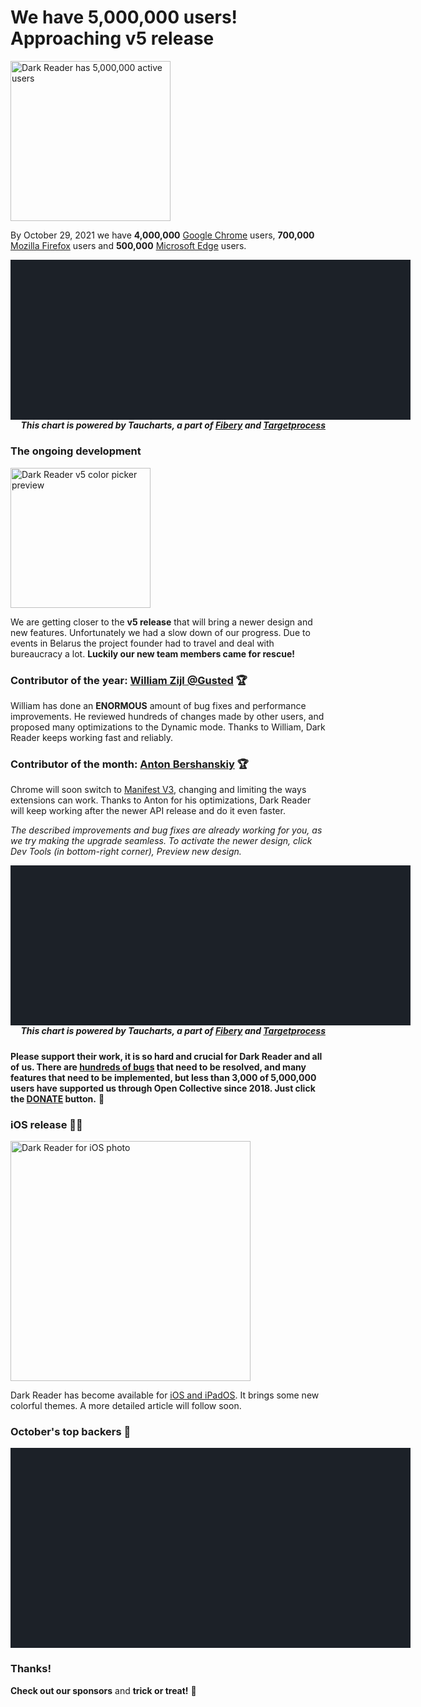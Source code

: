 # We have 5,000,000 users! Approaching v5 release

<img src="/images/darkreader-5m-users.png" alt="Dark Reader has 5,000,000 active users" style="width: 16rem; box-shadow: none;" />

By October 29, 2021 we have
**4,000,000** [Google Chrome](https://chrome.google.com/webstore/detail/dark-reader/eimadpbcbfnmbkopoojfekhnkhdbieeh) users,
**700,000** [Mozilla Firefox](https://addons.mozilla.org/firefox/addon/darkreader/) users
and **500,000** [Microsoft Edge](https://microsoftedge.microsoft.com/addons/detail/ifoakfbpdcdoeenechcleahebpibofpc) users.

<div id="chart-users" class="chart" style="background: #1c2128; width: 40rem; height: 16rem; max-width: calc(100vw - 2rem);"></div>
<h5 style="text-align: right; margin-top: 0;">This chart is powered by Taucharts, a part of <a href="https://fibery.io/" target="_blank" rel="noopener">Fibery</a> and <a href="https://targetprocess.com/" target="_blank" rel="noopener">Targetprocess</a></h5>

### The ongoing development

<img src="/images/v5-colors-preview.png" alt="Dark Reader v5 color picker preview" style="width: 14rem;" />

We are getting closer to the **v5 release** that will bring a newer design and new features.
Unfortunately we had a slow down of our progress.
Due to events in Belarus the project founder had to travel and deal with bureaucracy a lot.
**Luckily our new team members came for rescue!**

### Contributor of the year: [William Zijl @Gusted](https://github.com/Gusted) 🏆

William has done an **ENORMOUS** amount of bug fixes and performance improvements.
He reviewed hundreds of changes made by other users,
and proposed many optimizations to the Dynamic mode.
Thanks to William, Dark Reader keeps working fast and reliably.

### Contributor of the month: [Anton Bershanskiy](https://github.com/bershanskiy) 🏆

Chrome will soon switch to [Manifest V3](https://developer.chrome.com/docs/extensions/mv3/intro/),
changing and limiting the ways extensions can work.
Thanks to Anton for his optimizations, Dark Reader will keep working after the newer API release and do it even faster.

*The described improvements and bug fixes are already working for you,
as we try making the upgrade seamless.
To activate the newer design, click Dev Tools (in bottom-right corner),
Preview new design.*

<div id="chart-backers" class="chart" style="background: #1c2128; width: 40rem; height: 16rem; max-width: calc(100vw - 2rem);"></div>
<h5 style="text-align: right; margin-top: 0;">This chart is powered by Taucharts, a part of <a href="https://fibery.io/" target="_blank" rel="noopener">Fibery</a> and <a href="https://targetprocess.com/" target="_blank" rel="noopener">Targetprocess</a></h5>

**Please support their work, it is so hard and crucial for Dark Reader and all of us.
There are [hundreds of bugs](https://github.com/darkreader/darkreader/issues)
that need to be resolved,
and many features that need to be implemented,
but less than 3,000 of 5,000,000 users have supported us through Open Collective since 2018.
Just click the [DONATE](https://opencollective.com/darkreader/donate) button.**
🙏

### iOS release 📱🍎

<img src="/images/ios-photo.jpg" alt="Dark Reader for iOS photo" style="width: 24rem;" />

Dark Reader has become available for
[iOS and iPadOS](https://apps.apple.com/us/app/dark-reader-for-safari/id1438243180#?platform=iphone).
It brings some new colorful themes.
A more detailed article will follow soon.

### October's top backers 🍁

<div id="chart-donations" class="chart" style="background: #1c2128; width: 40rem; height: 20rem; max-width: calc(100vw - 2rem);"></div>

### Thanks!

**Check out our sponsors**
and <strong><span class="text-highlight">trick or treat!</span></strong>
🎃

<!--
Copyright 2017 Targetprocess, Inc.

Licensed under the Apache License, Version 2.0 (the "License");
you may not use this file except in compliance with the License.
You may obtain a copy of the License at

    https://www.apache.org/licenses/LICENSE-2.0

Unless required by applicable law or agreed to in writing, software
distributed under the License is distributed on an "AS IS" BASIS,
WITHOUT WARRANTIES OR CONDITIONS OF ANY KIND, either express or implied.
See the License for the specific language governing permissions and
limitations under the License.

Copyright 2010-2017 Mike Bostock
All rights reserved.

Redistribution and use in source and binary forms, with or without modification,
are permitted provided that the following conditions are met:

* Redistributions of source code must retain the above copyright notice, this
  list of conditions and the following disclaimer.

* Redistributions in binary form must reproduce the above copyright notice,
  this list of conditions and the following disclaimer in the documentation
  and/or other materials provided with the distribution.

* Neither the name of the author nor the names of contributors may be used to
  endorse or promote products derived from this software without specific prior
  written permission.

THIS SOFTWARE IS PROVIDED BY THE COPYRIGHT HOLDERS AND CONTRIBUTORS "AS IS" AND
ANY EXPRESS OR IMPLIED WARRANTIES, INCLUDING, BUT NOT LIMITED TO, THE IMPLIED
WARRANTIES OF MERCHANTABILITY AND FITNESS FOR A PARTICULAR PURPOSE ARE
DISCLAIMED. IN NO EVENT SHALL THE COPYRIGHT OWNER OR CONTRIBUTORS BE LIABLE FOR
ANY DIRECT, INDIRECT, INCIDENTAL, SPECIAL, EXEMPLARY, OR CONSEQUENTIAL DAMAGES
(INCLUDING, BUT NOT LIMITED TO, PROCUREMENT OF SUBSTITUTE GOODS OR SERVICES;
LOSS OF USE, DATA, OR PROFITS; OR BUSINESS INTERRUPTION) HOWEVER CAUSED AND ON
ANY THEORY OF LIABILITY, WHETHER IN CONTRACT, STRICT LIABILITY, OR TORT
(INCLUDING NEGLIGENCE OR OTHERWISE) ARISING IN ANY WAY OUT OF THE USE OF THIS
SOFTWARE, EVEN IF ADVISED OF THE POSSIBILITY OF SUCH DAMAGE.
-->
<script src="https://cdn.jsdelivr.net/npm/d3@5.7.0/dist/d3.min.js" defer></script>
<script src="https://cdn.jsdelivr.net/npm/taucharts@2.6.1/dist/taucharts.min.js" defer></script>
<link rel="stylesheet" href="https://cdn.jsdelivr.net/npm/taucharts@2.6.1/dist/taucharts.dark.min.css" />
<script>
window.addEventListener('DOMContentLoaded', function() {
// Users
Taucharts.api.tickFormat.add('m-y', function (x) {
  return x.toLocaleDateString('en-US', {
    month: 'short',
    year: 'numeric'
  });
});
(new Taucharts.Chart({
  type: 'stacked-area',
  x: 'Date',
  y: 'Users',
  color: 'Browser',
  label: 'Browser',
  data: getUsersData(),
  guide: {
    x: {
      tickFormat: 'm-y',
      timeInterval: 'month'
    },
    showGridLines: 'y',
    color: {
      brewer: [
        '#2f7485',
        '#e96c4c',
        '#d9d5ca'
      ]
    }
  },
  settings: {
    utcTime: true,
    fitModel: 'entire-view'
  },
  plugins: [
    Taucharts.api.plugins.get('crosshair')(),
    Taucharts.api.plugins.get('diff-tooltip')(),
    Taucharts.api.plugins.get('annotations')({
      items: [{
        dim: 'Date',
        val: new Date('2020-01-01'),
        text: '2020',
        color: 'white',
        position: 'front',
      }, {
        dim: 'Date',
        val: new Date('2021-01-01'),
        text: '2021',
        color: 'white',
        position: 'front',
      }]
    }),
    {
      onRender: function (chart) {
        // Fix labels colors
        Array.prototype.slice.call(chart.getSVG().querySelectorAll('text.i-role-label'))
          .forEach(function (el) {
            if (el.textContent === 'Chrome') {
              el.setAttribute('data-label', 'Chrome');
            }
            if (el.textContent === 'Firefox') {
              el.setAttribute('data-label', 'Firefox');
            }
            if (el.textContent === 'Edge') {
              el.setAttribute('data-label', 'Edge');
            }
          });
      }
    }
  ],
})).renderTo('#chart-users');
function getUsersData() {
  var csv = getUsersCSV();
  var SEPARATOR = ',';
  var lines = csv.map(function (ln) { return ln.trim(); }).filter(function (ln) { return ln; });
  var headers = lines[0].split(SEPARATOR);
  var data = lines.slice(1).map(function (ln) {
    var values = ln.split(SEPARATOR)
      .map(function (raw) {
        var value = null;
        value = Number(raw);
        if (isNaN(value)) {
          value = new Date(raw);
          if (isNaN(value)) {
            value = raw;
          }
        }
        return value;
      });
    return headers.reduce(function (obj, prop, i) {
      obj[prop] = values[i];
      return obj;
    }, {});
  });
  return data;
}
function getUsersCSV() {
  return [
    'Date,Users,Browser',
    '2019-11-01,1999415,Chrome',
    '2019-12-01,2097927,Chrome',
    '2020-01-01,1858875,Chrome',
    '2020-02-01,2232143,Chrome',
    '2020-03-01,2409765,Chrome',
    '2020-04-01,2395111,Chrome',
    '2020-05-01,2473292,Chrome',
    '2020-06-01,2568920,Chrome',
    '2020-07-01,2598471,Chrome',
    '2020-08-01,2605054,Chrome',
    '2020-09-01,2785324,Chrome',
    '2020-10-01,2948480,Chrome',
    '2020-11-01,3108242,Chrome',
    '2020-12-01,3217237,Chrome',
    '2021-01-01,2996698,Chrome',
    '2021-02-01,3417808,Chrome',
    '2021-03-01,3540070,Chrome',
    '2021-04-01,3580602,Chrome',
    '2021-05-01,3679765,Chrome',
    '2021-06-01,3714503,Chrome',
    '2021-07-01,3634423,Chrome',
    '2021-08-01,3561296,Chrome',
    '2021-09-01,3795393,Chrome',
    '2021-10-01,3980087,Chrome',
    '2021-11-01,4057436,Chrome',
    '2019-11-01,300000,Firefox',
    '2019-12-01,310000,Firefox',
    '2020-01-01,320000,Firefox',
    '2020-02-01,340000,Firefox',
    '2020-03-01,350000,Firefox',
    '2020-04-01,360000,Firefox',
    '2020-05-01,370000,Firefox',
    '2020-06-01,380000,Firefox',
    '2020-07-01,390000,Firefox',
    '2020-08-01,400000,Firefox',
    '2020-09-01,420000,Firefox',
    '2020-10-01,430000,Firefox',
    '2020-11-01,441002,Firefox',
    '2020-12-01,537224,Firefox',
    '2021-01-01,470224,Firefox',
    '2021-02-01,611548,Firefox',
    '2021-03-01,638808,Firefox',
    '2021-04-01,641889,Firefox',
    '2021-05-01,557601,Firefox',
    '2021-06-01,638123,Firefox',
    '2021-07-01,645884,Firefox',
    '2021-08-01,606885,Firefox',
    '2021-09-01,701093,Firefox',
    '2021-10-01,689998,Firefox',
    '2021-11-01,739935,Firefox',
    '2020-04-01,0,Edge',
    '2020-05-01,25000,Edge',
    '2020-06-01,50000,Edge',
    '2020-07-01,75000,Edge',
    '2020-08-01,100000,Edge',
    '2020-09-01,130000,Edge',
    '2020-10-01,160000,Edge',
    '2020-11-01,200000,Edge',
    '2020-12-01,230000,Edge',
    '2021-01-01,260000,Edge',
    '2021-02-01,300000,Edge',
    '2021-03-01,330000,Edge',
    '2021-04-01,360000,Edge',
    '2021-05-01,399584,Edge',
    '2021-06-01,460745,Edge',
    '2021-07-01,471301,Edge',
    '2021-08-01,464158,Edge',
    '2021-09-01,478072,Edge',
    '2021-10-01,499714,Edge',
    '2021-11-01,541931,Edge',
  ];
}
// Backers
Taucharts.api.tickFormat.add('usd', function (x) { return '$' + x; });
(new Taucharts.Chart({
  type: 'bar',
  x: 'Month',
  y: 'Amount (USD)',
  label: 'Amount (USD)',
  data: getBackersData(),
  guide: {
    showGridLines: 'y',
    color: {
      brewer: [
        '#2f7485',
        '#e96c4c'
      ]
    },
    x: {
      label: {
        text: '2021'
      }
    },
    label: {
      tickFormat: 'usd'
    }
  },
  plugins: [
    Taucharts.api.plugins.get('crosshair')(),
    Taucharts.api.plugins.get('tooltip')(),
    Taucharts.api.plugins.get('annotations')({
      items: [{
        dim: 'Amount (USD)',
        val: 3000,
        text: 'Expected monthly budget',
        color: '#e96c4c',
        position: 'front'
      }]
    })
  ],
  settings: {
    fitModel: 'entire-view',
  }
})).renderTo('#chart-backers');
function getBackersData() {
  return [
    {
        "Month": "Jan",
        "Amount (USD)": 1365,
    },
    {
        "Month": "Feb",
        "Amount (USD)": 1403,
    },
    {
        "Month": "Mar",
        "Amount (USD)": 1410,
    },
    {
        "Month": "Apr",
        "Amount (USD)": 2025,
    },
    {
        "Month": "May",
        "Amount (USD)": 1531,
    },
    {
        "Month": "Jun",
        "Amount (USD)": 1313,
    },
    {
        "Month": "Jul",
        "Amount (USD)": 1574,
    },
    {
        "Month": "Aug",
        "Amount (USD)": 1770,
    },
    {
        "Month": "Sep",
        "Amount (USD)": 1248,
    },
    {
        "Month": "Oct",
        "Amount (USD)": 1436,
    }
  ];
}
// Donations
var data = getData().map(d => { return {value: d[0], name: d[1], ref: d[2], pic: d[3]}; });
var container = d3.select('#chart-donations');
var rect = container.node().getBoundingClientRect();
var width = rect.width;
var height = rect.height;
var color = d3.scaleLinear()
  // .range(['#2f7485', '#e96c4c'])
  .range(['#2f7485', '#6ea13b'])
  .domain(d3.extent(data.map(d => d.value)));
var treemap = d3.treemap()
  .size([width, height])
  .tile(d3.treemapSquarify.ratio(1))
  .paddingInner(2);
var root = d3.hierarchy({children: data.map(function (d) { return d; })}).sum(function (d) { return d.value; })
var nodes = root.descendants();
treemap(root);
var hasPic = n => n.value >= 10 && n.data.pic;
var cells = container
  .selectAll('.cell')
  .data(nodes.filter(function (n) { return n.depth > 0; }))
  .enter()
  .append('a')
  .attr('class', 'cell')
  .attr('href', n => n.data.ref)
  .attr('title', n => n.data.name)
  .attr('target', '_blank')
  .attr('rel', 'noreferrer noopener')
  .classed('cell_small', function (n) { return n.value < 20; })
  .classed('cell_very-small', function (n) { return n.value < 5; })
  .classed('cell_has-pic', function (n) { return hasPic(n); })
  .style('left', function (n) { return n.x0 + 'px'; })
  .style('top', function (n) { return n.y0 + 'px'; })
  .style('width', function (n) { return (n.x1 - n.x0) + 'px'; })
  .style('height', function (n) { return (n.y1 - n.y0) + 'px'; });
cells
  .append('span')
  .attr('class', 'cell__bg')
  .style('background-color', function (n, i) { return hasPic(n) ? null : color(n.value); })
  .style('background-image', function (n) { return hasPic(n) ? ('url(' + n.data.pic + ')') : null; });
cells
  .append('span')
  .attr('class', 'cell__text')
  .append('span')
  .attr('class', 'cell__text__wrap')
  .text(function (n) { return '$' + n.value + (n.value >= 20 ? (': ' + n.data.name || 'Anon') : ''); });
function getData(){
  return [[125,"Team Zero","https://opencollective.com/guest-c7364549",null],[100,"Sentry","https://sentry.io/welcome/","https://opencollective-production.s3.us-west-1.amazonaws.com/ee219ec0-1c68-11ec-92ca-8735bb24a73f.png"],[100,"Craig Nagy","https://twitter.com/nagy_craig","https://opencollective-production.s3.us-west-1.amazonaws.com/e8dca900-13d1-11eb-890d-8b6ca941bae3.png"],[100,"Icons8: free icons, photos, illustrations, and music","https://icons8.com","https://opencollective-production.s3.us-west-1.amazonaws.com/c7fe4d70-f085-11ea-9321-73950861b08b.png"],[100,"VPNwelt","https://vpnwelt.com/","https://logo.clearbit.com/vpnwelt.com"],[100,"Toucan","https://jointoucan.com/","https://logo.clearbit.com/jointoucan.com"],[30,"Matthew Bishop","https://twitter.com/bish_mat",null],[25,"Philip Soltero","https://opencollective.com/guest-a3b3f006",null],[25,"Dennis Castelano","https://opencollective.com/guest-90ecafc1",null],[25,"Doug Hiland","https://opencollective.com/guest-0d559fdf",null],[25,"Desert Catmom","https://opencollective.com/guest-ff5f2a72",null],[25,"Guest","https://opencollective.com/guest-0038dbcd",null],[25,"Douglas Tyger","https://opencollective.com/guest-05e589c7",null],[25,"Eric Work","https://opencollective.com/guest-ad7e36d5",null],[25,"Sergei Shir","https://opencollective.com/guest-0c02778b",null],[21,"Richard Dawes","https://opencollective.com/richard-dawes",null],[20,"Parth Patel","https://opencollective.com/guest-a89a5ea6",null],[20,"Jay McGavren","https://opencollective.com/guest-38b8edb9",null],[20,"Guest","https://opencollective.com/guest-e61b9272",null],[20,"Marius Reus","https://opencollective.com/guest-705ac654",null],[20,"Charity Grippin","https://opencollective.com/guest-520e7611",null],[20,"Antonio EN","https://opencollective.com/guest-431eee23",null],[20,"Anton Dziatkovskii","https://opencollective.com/guest-ef23c691",null],[20,"Wayne Norman","https://opencollective.com/wayne-norman",null],[20,"Pete Neill","https://opencollective.com/pete-neill",null],[10,"Jean-Francois Beaulieu","https://opencollective.com/guest-623a13fc",null],[10,"Guest","https://opencollective.com/guest-355a5327",null],[10,"Guest","https://opencollective.com/guest-33641bdf",null],[10,"Guest","https://opencollective.com/guest-8283ebb0",null],[10,"ediziks","https://opencollective.com/guest-ee76e023",null],[10,"RENE","https://opencollective.com/guest-66525265",null],[10,"Donald Murphy Zeigler","https://opencollective.com/guest-de794d1b",null],[10,"Guest","https://opencollective.com/guest-49cb7b77",null],[10,"Luis Ripoll Morales","https://opencollective.com/guest-3a0c785d",null],[10,"Philipp Reitbauer","https://opencollective.com/guest-507dd6c0",null],[10,"scoots mcgoo","https://www.sorryantivaxxer.com","https://opencollective-production.s3.us-west-1.amazonaws.com/c044ad50-2df0-11ec-ac65-5dab93128729.jpg"],[10,"Alexandre CLEMENT","https://opencollective.com/guest-bf5a0583",null],[10,"Michael Broos","https://opencollective.com/guest-f4f9834a",null],[10,"Tom Readings","https://opencollective.com/tom-readings","https://www.gravatar.com/avatar/3893423fdf624b685528cd6a0f155d23?default=404"],[10,"X","https://opencollective.com/guest-d07cba77",null],[10,"Guest","https://opencollective.com/guest-664137f2",null],[10,"Zalak Bhadani","https://opencollective.com/guest-3c45c5b0",null],[10,"Guest","https://opencollective.com/guest-03570091",null],[10,"Trevor","https://opencollective.com/guest-abe129bb",null],[10,"Jacopo Tediosi","https://opencollective.com/guest-6a00c31f",null],[10,"attfri","https://opencollective.com/guest-01947aaf",null],[10,"Chandrajeet Maurya","https://opencollective.com/guest-16be8b89",null],[10,"Guest","https://opencollective.com/guest-ca55061a",null],[10,"Guest","https://opencollective.com/guest-a1343c1e",null],[10,"84EM","https://www.84em.com/","https://logo.clearbit.com/84em.com"],[10,"Ryan Hilliker","https://opencollective.com/ryan-hilliker",null],[10,"Teddy","https://opencollective.com/guest-b29e44fd",null],[10,"Ten Bitcomb","https://opencollective.com/guest-4d78a095",null],[10,"Jalil Kawas","https://opencollective.com/jalil-kawas",null],[10,"Eric Shields","https://opencollective.com/eric-shields","https://www.gravatar.com/avatar/d355ae45980dee8840b45081ec6bffaa?default=404"],[10,"Incognito","https://opencollective.com/incognito-34b84635",null],[5,"Boris Petkov","https://opencollective.com/guest-51c1a3b3",null],[5,"Jóannes Didriksen","https://opencollective.com/guest-c2206f78",null],[5,"Wagner Bueno Cateb","https://opencollective.com/wagner-bueno-cateb",null],[5,"Guest","https://opencollective.com/guest-ba7a4fa5",null],[5,"Gareth Perks","https://opencollective.com/gareth-perks","https://opencollective-production.s3.us-west-1.amazonaws.com/1fcc6510-1e3d-11ec-baf7-5502758f1030.png"],[5,"Antonin Vojtesek","https://opencollective.com/guest-c885cb7d",null],[5,"Nicole Bock","https://opencollective.com/guest-c6717acf",null],[5,"Guest","https://opencollective.com/guest-28450a0a",null],[5,"Incognito","https://opencollective.com/user-c941335c",null],[5,"Jing LU","https://opencollective.com/jing-lu",null],[5,"Guest","https://opencollective.com/guest-81fbd6cf",null],[5,"Jan Blom","https://opencollective.com/guest-a3dbd820",null],[5,"Abdullah Alfaisal","https://opencollective.com/guest-d95b09d4",null],[5,"Björn Lemke","https://opencollective.com/guest-6f1639a2",null],[5,"Love 💗 is Love","https://twitter.com/vi",null],[5,"Bart Khodabakhshi","https://opencollective.com/guest-ec051173",null],[5,"Real Targeted Traffic","https://www.seo25.com/","https://logo.clearbit.com/seo25.com"],[5,"Dan Ofek","https://opencollective.com/guest-8bdc7c51",null],[5,"WeonHeui Lee","https://opencollective.com/guest-94e08894",null],[5,"L. Wiz","https://opencollective.com/guest-38bb8866",null],[5,"Adam","https://opencollective.com/guest-7f8a23bf",null],[5,"Guest","https://opencollective.com/guest-d5bf3c41",null],[5,"Guest","https://opencollective.com/guest-77b19a2e",null],[5,"Idris Setiawan","https://opencollective.com/guest-d5c67b32",null],[5,"Leo Tietz","https://opencollective.com/guest-5a7499f8",null],[5,"David Pierce","https://opencollective.com/david-pierce1",null],[5,"Reilef Factor Reviews","https://academicsearch.org/wp-content/uploads/formidable/30/Relief-Factor-Reviews.pdf","https://logo.clearbit.com/academicsearch.org"],[5,"Guest","https://opencollective.com/guest-fb0f8659",null],[5,"Paul Berkey","https://opencollective.com/guest-a4cd30ff",null],[5,"Francois Gervais","https://opencollective.com/francois-gervais",null],[5,"Ilya Vassyutovich","https://opencollective.com/ilya-vassyutovich","https://www.gravatar.com/avatar/fddbf79ee41d78e7b186ae935ab3890e?default=404"],[5,"Aria Taylor","https://opencollective.com/guest-1d5b4d55",null],[5,"edie","https://opencollective.com/guest-3fd7a892",null],[5,"Mobilemall Bangladesh","https://mobilemall.com.bd","https://opencollective-production.s3.us-west-1.amazonaws.com/cd547170-2372-11ec-b1c1-e17b791f033d.png"],[5,"Laur McMena.mini","https://opencollective.com/guest-c4a3966e",null],[5,"Felix Hungenberg","https://twitter.com/shiftgeist","https://www.gravatar.com/avatar/1f3530d616391717a539fa9184c549d3?default=404"],[5,"Tomas Sandven","https://opencollective.com/tomas-sandven","https://www.gravatar.com/avatar/ef34975f11921fbeee2baed11b32f889?default=404"],[5,"Guest","https://opencollective.com/guest-655809d5",null],[5,"Jeremiah L","https://opencollective.com/guest-ede70b0a",null],[5,"Panos Tsapralis","https://opencollective.com/panos-tsapralis",null],[5,"WebCatalog Labs","https://webcatalog.io","https://opencollective-production.s3.us-west-1.amazonaws.com/8dfc6600-b882-11eb-b3a4-b97529e4b911.png"],[5,"Guest","https://opencollective.com/guest-bab487e2",null],[5,"tankfox","https://opencollective.com/tankfox",null],[5,"M K Gharzai","https://opencollective.com/m-k-gharzai","https://www.gravatar.com/avatar/dea9dc0cdd944b4ed37ca53cc81f9704?default=404"],[5,"Toshino Motohashi","https://opencollective.com/toshino-motohashi",null],[5,"Michael Richters","https://opencollective.com/michael-richters","https://www.gravatar.com/avatar/b209adee06e4363cf27921d17c14ab24?default=404"],[5,"Chris Downs","https://opencollective.com/chris-downs1","https://www.gravatar.com/avatar/35bfb0fea162c036c0d28a9be934c163?default=404"],[5,"F S Fisher","https://opencollective.com/guest-6f29d9f2",null],[5,"Adam","https://opencollective.com/adam22",null],[5,"Guest","https://opencollective.com/guest-550f7f89",null],[5,"RedBaron","https://opencollective.com/guest-014a451c",null],[5,"Thomas Svensen","https://opencollective.com/thomas-svensen","https://www.gravatar.com/avatar/97eeca805b28c23c92cc0be65677dd87?default=404"],[5,"John Draper","https://opencollective.com/john-draper","https://www.gravatar.com/avatar/a9a097a4e0498a73eee42de6e17612fa?default=404"],[5,"Mapoman","https://opencollective.com/mapoman",null],[5,"Aidan Gauland","https://www.aidalgolland.net","https://opencollective-production.s3-us-west-1.amazonaws.com/3cde0410-921d-11e8-96e9-59d58b04b9ce.jpg"],[5,"Shailpik Biswas","https://opencollective.com/guest-f9d1af88",null],[5,"Chaz Sewell","https://opencollective.com/chaz-sewell","https://www.gravatar.com/avatar/f12210e9f7ad9ab7044ce87c2ad6db1f?default=404"],[5,"Benjamin Coppel","https://opencollective.com/benjamin-coppel",null],[5,"incognito","https://opencollective.com/incognito-c6128ff8",null],[5,"Saleh Abdel Motaal","https://opencollective.com/guest-459495be",null],[5,"incognito","https://opencollective.com/incognito-abeb6570",null],[5,"Scott Snyder","https://opencollective.com/scott-snyder",null],[5,"Peter Sham","https://opencollective.com/peter-sham","https://www.gravatar.com/avatar/e0616a9c5007b770b32e7e3b1cf52a6f?default=404"],[5,"Incognito","https://opencollective.com/incognito-9e6b7cea",null],[5,"Catherine Berry","https://opencollective.com/catherine-berry",null],[5,"Richard Dean","https://twitter.com/_richdean","https://www.gravatar.com/avatar/ffc42632c13a4725da2f154d887bc9f6?default=404"],[5,"Mabin","https://mabin.info","https://www.gravatar.com/avatar/97825f4c8d121ff67905d328c45d0cdf?default=404"],[5,"HowToHostingGuide","https://howtohosting.guide","https://logo.clearbit.com/howtohosting.guide"],[5,"Dmitrii","https://opencollective.com/dmitrii7","https://opencollective-production.s3.us-west-1.amazonaws.com/1ec06510-6fae-11eb-869b-5f9cc7c85920.jpg"],[5,"Andreas Fink","https://opencollective.com/andreas-fink","https://opencollective-production.s3.us-west-1.amazonaws.com/9f766d60-517a-11ea-bf38-3d0741eb3d4f.jpeg"],[5,"incognito","https://opencollective.com/incognito-b61f41b0",null],[5,"incognito","https://opencollective.com/incognito-7eda4435",null],[5,"Mark Lam","https://opencollective.com/mark-lam1","https://www.gravatar.com/avatar/138e44f2127bb19c255e76bedaf3fb30?default=404"],[5,"Ryan Coonan","https://opencollective.com/ryan-coonan",null],[5,"Andrew Chernyshov","https://opencollective.com/andrew-chernyshov",null],[5,"Andrew Keeton","https://opencollective.com/andrew-keeton","https://www.gravatar.com/avatar/b2199cac7c940b3b0d3bfede5ec41939?default=404"],[5,"Ramon Clematide","https://opencollective.com/ramon-clematide",null],[4,"Karlheinz Illmer","https://opencollective.com/guest-10d6263a",null],[4,"Tomáš Hudziec","https://opencollective.com/tomas-hudziec",null],[3,"Guest","https://opencollective.com/guest-341791cf",null],[3,"mia kowalczyk","https://opencollective.com/guest-57619aa2",null],[3,"Targeted Social Traffic","https://www.targetedwebtraffic.com/buy/buy-social-media-traffic-and-increase-social-traffic-to-your-site/","https://logo.clearbit.com/targetedwebtraffic.com"],[3,"Ryan Newton","https://opencollective.com/ryan-newton","https://www.gravatar.com/avatar/638acc3e55c2bb09aa0dcca5b5c8acb6?default=404"],[3,"anonymous","https://opencollective.com/anonymous419",null],[2.88,"incognito","https://opencollective.com/incognito-77791756",null],[2.5,"Holly Pence","https://opencollective.com/holly-pence",null],[2.37,"Darruk","https://opencollective.com/darruk",null],[2,"Andaguvi","https://opencollective.com/andres-david-guarin-villada","https://opencollective-production.s3.us-west-1.amazonaws.com/dad44bf0-033c-11ec-b083-59be8361b831.png"],[2,"Donald Bland","https://opencollective.com/donald-bland",null],[2,"dannyzilberg","https://opencollective.com/guest-f98522f2",null],[2,"Lars","https://github.com/larssieboy18",null],[2,"Micah","https://opencollective.com/guest-cb8e52da",null],[2,"Guest","https://opencollective.com/guest-d969b063",null],[2,"Chris Coetzee","https://opencollective.com/chris-coetzee",null],[2,"Incognito","https://opencollective.com/incognito-cc271ac4",null],[2,"Adriana L Capobianco","https://opencollective.com/guest-14aced2c",null],[2,"James Busby","https://opencollective.com/guest-4b80bea6",null],[2,"Matthew Frost","https://www.matthewfrost.com/","https://opencollective-production.s3-us-west-1.amazonaws.com/a4bba640-08ee-11e8-bf53-a1279e15c167.png"],[2,"Philipp Schmucker","https://opencollective.com/guest-eb9ad446",null],[2,"Welp Whatever","https://opencollective.com/guest-774c05eb",null],[2,"Rudy","https://opencollective.com/rudy",null],[2,"Arturas","https://opencollective.com/guest-8a6304a1",null],[2,"Rick","https://opencollective.com/guest-704219ac",null],[2,"Hugh Enxing","https://opencollective.com/guest-ad6f6f5c",null],[2,"Denise Green","https://opencollective.com/denise-green",null],[2,"Guest","https://opencollective.com/guest-fe9a3366",null],[2,"Ross Mohan","https://opencollective.com/guest-911570d5",null],[2,"Carey Willis","https://opencollective.com/guest-89f153d1",null],[2,"Matt Welke","https://mattwelke.com",null],[2,"Struzzzle","https://opencollective.com/struzzzle","https://opencollective-production.s3.us-west-1.amazonaws.com/65adf060-e947-11eb-8859-93f88d15cd99.JPG"],[2,"Joe Hootman","https://twitter.com/hoottech","https://www.gravatar.com/avatar/dfd61d3076fd4743dca36d193adab948?default=404"],[2,"Jefferson Nogueira de Oliveira","https://opencollective.com/jefferson-nogueira-de-oliveira",null],[2,"anonymous","https://opencollective.com/anonymous552",null],[2,"Pavlos Vinieratos","https://pvin.is","https://www.gravatar.com/avatar/5df2b834642c29e1c3be64e6508774f9?default=404"],[2,"Ken Ivey","https://opencollective.com/guest-c60b0b16",null],[2,"Richie Heijmans","https://github.com/richieheijmans","https://opencollective-production.s3.us-west-1.amazonaws.com/d5098140-08dc-11ec-b07a-0768d305f097.PNG"],[2,"MTR, Inc.","http://resch.com","https://logo.clearbit.com/resch.com"],[2,"Guest","https://opencollective.com/guest-dca6ab5f",null],[2,"Eduardo Sanchez","https://opencollective.com/eduardo-sanchez",null],[2,"Incognito","https://opencollective.com/incognito-4ab13fdd",null],[2,"Jack Lloyd Pritchard","https://opencollective.com/jack-lloyd-pritchard","https://www.gravatar.com/avatar/de6b3d2b42d8b99f631390a498ade312?default=404"],[2,"Jacob Lowe","https://jcbl.ws","https://www.gravatar.com/avatar/c6c7297867c0636cc486841f43143769?default=404"],[2,"Ivan Lopatin","https://opencollective.com/johnspade",null],[2,"Matthew Richard","https://opencollective.com/matthew-richard",null],[2,"Lon Bench","https://twitter.com/Londemonium",null],[2,"incognito","https://opencollective.com/incognito-ced34013",null],[2,"Nick Piepmeier","https://pieps.org","https://www.gravatar.com/avatar/3a2385f5fe6a435812b397aece87c832?default=404"],[2,"Sergey Grinev","https://opencollective.com/sergey-grinev","https://www.gravatar.com/avatar/34dda9d13339fca033543b93252c636f?default=404"],[2,"Camila Caminada","https://opencollective.com/camila-caminada",null],[2,"Guðjón Ólafur Eiríksson","https://opencollective.com/gudjon-olafur-eiriksson",null],[2,"landonth","https://opencollective.com/guest-00a95866",null],[2,"賢進ジェンナ","https://opencollective.com/jenna",null],[2,"Dexter Ang","https://opencollective.com/dexter-ang",null],[2,"Alexandra Deas","https://opencollective.com/alexandra-deas",null],[2,"Miguel Aguayo","https://opencollective.com/miguel-aguayo","https://opencollective-production.s3.us-west-1.amazonaws.com/a579d470-7f44-11ea-b88c-8fcdbae2baea.jpg"],[2,"David Daniel","https://opencollective.com/david-daniel",null],[2,"Vladimir","https://opencollective.com/vladimir13",null],[2,"Matija Mazi","https://opencollective.com/matija-mazi","https://www.gravatar.com/avatar/67f64e2f93176cc0b469607a2b0d2450?default=404"],[2,"James Bryan Douglas","https://opencollective.com/james-bryan-douglas",null],[2,"Raphaël JOLY","https://opencollective.com/raphael-joly","https://opencollective-production.s3.us-west-1.amazonaws.com/369d1bf0-f3a9-11ea-9277-0360f73fc9b2.jpg"],[2,"Vinh Tran","https://opencollective.com/vinh-tran1","https://www.gravatar.com/avatar/538def35b64c2098da893a22756df6da?default=404"],[2,"Clint Mark Gono","https://opencollective.com/clint-mark-gono",null],[2,"David Proulx","https://opencollective.com/david-proulx","https://opencollective-production.s3.us-west-1.amazonaws.com/9a1f7900-7394-11eb-8fdc-a9265e693aff.png"],[2,"anonymous","https://opencollective.com/anonymous452",null],[2,"Guest","https://opencollective.com/guest-a44ae408",null],[2,"Shane Lancaster","https://opencollective.com/shane-lancaster","https://www.gravatar.com/avatar/224f0f1fbb47ac0b34e8e3dcf4229dd1?default=404"],[2,"Bee Low","https://opencollective.com/bee-low",null],[2,"Michael Hays","https://opencollective.com/michaelhays","https://www.gravatar.com/avatar/ad59a2f72ad366d0638f06f8c34b2ae9?default=404"],[2,"Jane Doe","https://opencollective.com/jane-doe",null],[2,"FAb","https://opencollective.com/fab1",null],[2,"Chase Martin","https://opencollective.com/chase-martin",null],[2,"Stephen Crumpler","https://opencollective.com/stephen-crumpler",null],[2,"Michael Polidori","https://opencollective.com/michael-polidori","https://www.gravatar.com/avatar/36ca9078a08fb1bbac4310e2f70fe723?default=404"],[2,"Matteo Scotuzzi","https://matteoscotuzzi.com",null],[2,"Kyle Flanagan","https://opencollective.com/kyle-flanagan","https://www.gravatar.com/avatar/8a4ff340d5d1c5f92c1e31fe2f9733fd?default=404"],[2,"mister-gnommer","https://opencollective.com/mister-gnommer",null],[2,"anonymous","https://opencollective.com/anonymous512",null],[2,"Juarez Weiss","https://twitter.com/juarezweiss",null],[2,"anonymous","https://opencollective.com/anonymous1160",null],[2,"Buck DeFore","https://opencollective.com/buck-defore","https://www.gravatar.com/avatar/2ebd24936ac2abb1e603b6e51c20889a?default=404"],[2,"Jim","https://protonus.ws",null],[2,"Aaron Ruiz","https://opencollective.com/aaron-ruiz",null],[2,"Duncan Lock","https://duncanlock.net/","https://www.gravatar.com/avatar/ca1ac9c04fbcaae624e80e6aa6c7ec52?default=404"],[2,"Marv Holding LTD","https://opencollective.com/marv-holding-ltd",null],[2,"Kevin Paterson","https://opencollective.com/kevin-paterson","https://www.gravatar.com/avatar/38f4c37ca917cff588e79c969c5ed90c?default=404"],[2,"Neil Leisenheimer","https://opencollective.com/neil-leisenheimer",null],[2,"Nader Awad","https://opencollective.com/nader-awad",null],[2,"Hampton Ford","https://opencollective.com/hampton-ford",null],[2,"Daniel Coffaro","https://opencollective.com/daniel-coffaro",null],[2,"Gussamer","https://qrfdev.herokuapp.com",null],[2,"incognito","https://opencollective.com/incognito-2252b359",null],[2,"Guillaume BOEHM","https://opencollective.com/guillaume-boehm",null],[2,"Daniel Maricic","https://woss.io","https://www.gravatar.com/avatar/c18ee6673d2980db6961798498ed294d?default=404"],[2,"Nemanja Grujicic","https://opencollective.com/nemanja-grujicic",null],[2,"Yas K","https://opencollective.com/yas-k",null],[2,"anonymous","https://opencollective.com/anonymous2107",null],[2,"TSUNEHIKO SIMBO","https://opencollective.com/tsunehiko-simbo",null],[2,"anonymous","https://opencollective.com/anonymous1115",null],[2,"Anders Wallén","https://opencollective.com/anderswallen",null],[2,"John Ping","https://opencollective.com/john-ping","https://www.gravatar.com/avatar/c0572cc09919d9401939b87dab3f9a03?default=404"],[2,"eljejer","https://opencollective.com/eljejer","https://www.gravatar.com/avatar/36aa11855051fce0c5cd1dd8814780f0?default=404"],[2,"Søren Høeg Pedersen","https://opencollective.com/soren-hoeg-pedersen","https://opencollective-production.s3.us-west-1.amazonaws.com/fcbad600-39dd-11ea-8ab7-b3f0317bbc7c.jpg"],[2,"anonymous","https://opencollective.com/anonymous476",null],[2,"Piscine Advisor","https://www.piscineadvisor.com","https://opencollective-production.s3-us-west-1.amazonaws.com/eb5d9320-1c15-11e9-a8b5-39d0015215db.png"],[2,"incognito","https://opencollective.com/incognito-603373b4",null],[2,"Marcin","https://opencollective.com/marcin2","https://www.gravatar.com/avatar/f26d271b28c64058ddb6bc178079c9fe?default=404"],[2,"john gross","https://opencollective.com/john-gross",null],[2,"Gabriel Hug","https://opencollective.com/gabriel-hug","https://www.gravatar.com/avatar/e319ab19947afff6295a1aed063416e4?default=404"],[2,"incognito","https://opencollective.com/incognito-2dd2efa2",null],[2,"Andrew Dinh","https://andrewkdinh.com","https://opencollective-production.s3.us-west-1.amazonaws.com/8e409e00-e336-11ea-a79e-53fc76615658.jpg"],[1,"Are Egner-Kaupang","https://opencollective.com/guest-41fd18b3",null],[1,"CX","https://opencollective.com/guest-201e988d",null],[1,"Anônimo","https://opencollective.com/incognito-7f919e58",null],[1,"Guest","https://opencollective.com/guest-f586de38",null],[1,"Scott Walters","https://twitter.com/scowalt","https://opencollective-production.s3.us-west-1.amazonaws.com/d9563ef0-84d5-11ea-848d-57bac9d64576.jpg"],[1,"Incognito","https://opencollective.com/guest-deda35d3",null],[1,"Airradda","https://opencollective.com/airradda",null],[1,"Jacktose","https://opencollective.com/jacktose","https://www.gravatar.com/avatar/bb7d9c9f8a90f4a63fc5273b9118c22f?default=404"],[1,"Eero Talve","https://opencollective.com/eero-talve",null]];
}
});
</script>

<style>
.chart {
  overflow: hidden;
}
.tau-chart__tooltip {
  box-shadow: none;
  color: #fff;
}
.tau-chart__tooltip__buttons {
  box-shadow: none;
}
.tau-chart__tooltip__button {
  background: black;
  color: #fff;
}
.tau-chart__tooltip__button:hover {
  background: #1c2128;
}
.diff-tooltip__item_highlighted {
  background: transparent;
  box-shadow: none !important;
}
.tau-crosshair__label__text,
.i-role-datum~.i-role-label {
  fill: white !important;
}
#chart-donations {
  overflow: visible;
  position: relative;
}
#chart-donations .cell {
  box-sizing: border-box;
  display: inline-block;
  overflow: hidden;
  position: absolute;
  user-select: none;
}
#chart-donations .cell__bg {
  background-position: center;
  background-size: cover;
  border-radius: 4px;
  box-shadow: inset 0 0 0 0 white;
  display: inline-block;
  height: 100%;
  position: absolute;
  transition: box-shadow 250ms;
  width: 100%;
}
#chart-donations .cell:hover {
  overflow: visible;
  z-index: 999;
}
#chart-donations .cell:hover .cell__bg {
  box-shadow: inset 0 0 0 1px white;
}
#chart-donations .cell__text {
  box-sizing: border-box;
  color: white;
  display: inline-block;
  font-size: 11px;
  height: 100%;
  padding: 4px;
  position: absolute;
  text-shadow: 0 0 2px black;
  width: 100%;
}
#chart-donations .cell.cell_has-pic .cell__text__wrap {
  background-color: #00000055;
}
#chart-donations .cell.cell_small .cell__text {
  font-size: 9px;
  padding: 1px;
}
#chart-donations .cell.cell_very-small .cell__text {
  font-size: 6px;
  padding: 1px;
}
text[data-label="Chrome"] {
  fill: #2f7485 !important;
}
text[data-label="Firefox"] {
  fill: #e96c4c !important;
}
text[data-label="Edge"] {
  fill: #d9d5ca !important;
}
</style>